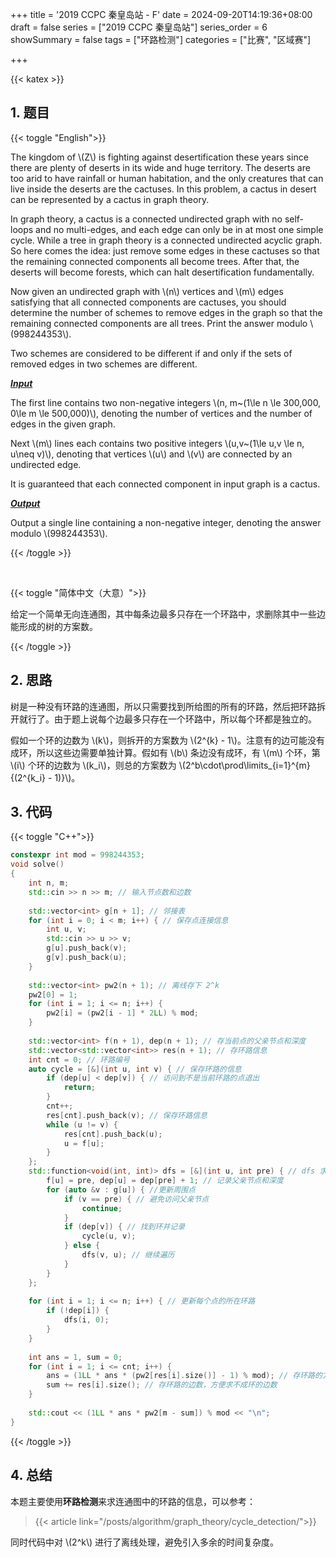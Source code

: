 +++
title = '2019 CCPC 秦皇岛站 - F'
date = 2024-09-20T14:19:36+08:00
draft = false
series = ["2019 CCPC 秦皇岛站"]
series_order = 6
showSummary = false
tags = ["环路检测"]
categories = ["比赛", "区域赛"]

+++

{{< katex >}}

## 1. 题目

{{< toggle "English">}}

The kingdom of \\(Z\\) is fighting against desertification these years since there are plenty of deserts in its wide and huge territory. The deserts are too arid to have rainfall or human habitation, and the only creatures that can live inside the deserts are the cactuses. In this problem, a cactus in desert can be represented by a cactus in graph theory.

In graph theory, a cactus is a connected undirected graph with no self-loops and no multi-edges, and each edge can only be in at most one simple cycle. While a tree in graph theory is a connected undirected acyclic graph. So here comes the idea: just remove some edges in these cactuses so that the remaining connected components all become trees. After that, the deserts will become forests, which can halt desertification fundamentally.

Now given an undirected graph with \\(n\\) vertices and \\(m\\) edges satisfying that all connected components are cactuses, you should determine the number of schemes to remove edges in the graph so that the remaining connected components are all trees. Print the answer modulo \\(998244353\\).

Two schemes are considered to be different if and only if the sets of removed edges in two schemes are different.

***<u>Input</u>***

The first line contains two non-negative integers \\(n, m~(1\le n \le 300\,000, 0\le m \le 500\,000)\\), denoting the number of vertices and the number of edges in the given graph.

Next \\(m\\) lines each contains two positive integers \\(u,v~(1\le u,v \le n, u\neq v)\\), denoting that vertices \\(u\\) and \\(v\\) are connected by an undirected edge.

It is guaranteed that each connected component in input graph is a cactus.

***<u>Output</u>***

Output a single line containing a non-negative integer, denoting the answer modulo \\(998244353\\).

{{< /toggle >}}

<br>

{{< toggle "简体中文（大意）">}}

给定一个简单无向连通图，其中每条边最多只存在一个环路中，求删除其中一些边能形成的树的方案数。

{{< /toggle >}}

## 2. 思路

树是一种没有环路的连通图，所以只需要找到所给图的所有的环路，然后把环路拆开就行了。由于题上说每个边最多只存在一个环路中，所以每个环都是独立的。

假如一个环的边数为 \\(k\\)，则拆开的方案数为 \\(2^{k} - 1\\)。注意有的边可能没有成环，所以这些边需要单独计算。假如有 \\(b\\) 条边没有成环，有 \\(m\\) 个环，第 \\(i\\) 个环的边数为 \\(k_i\\)，则总的方案数为 \\(2^b\cdot\prod\limits_{i=1}^{m}{(2^{k_i} - 1)}\\)。

## 3. 代码

{{< toggle "C++">}}

```cpp
constexpr int mod = 998244353;
void solve()
{
    int n, m;
    std::cin >> n >> m; // 输入节点数和边数
    
    std::vector<int> g[n + 1]; // 邻接表
    for (int i = 0; i < m; i++) { // 保存点连接信息
        int u, v;
        std::cin >> u >> v;
        g[u].push_back(v);
        g[v].push_back(u);
    }
    
    std::vector<int> pw2(n + 1); // 离线存下 2^k
    pw2[0] = 1;
    for (int i = 1; i <= n; i++) {
        pw2[i] = (pw2[i - 1] * 2LL) % mod;
    }
    
    std::vector<int> f(n + 1), dep(n + 1); // 存当前点的父亲节点和深度
    std::vector<std::vector<int>> res(n + 1); // 存环路信息
    int cnt = 0; // 环路编号
    auto cycle = [&](int u, int v) { // 保存环路的信息
        if (dep[u] < dep[v]) { // 访问到不是当前环路的点退出
            return;
        }
        cnt++; 
        res[cnt].push_back(v); // 保存环路信息
        while (u != v) {
            res[cnt].push_back(u);
            u = f[u];
        }
    };
    std::function<void(int, int)> dfs = [&](int u, int pre) { // dfs 求环路
        f[u] = pre, dep[u] = dep[pre] + 1; // 记录父亲节点和深度
        for (auto &v : g[u]) { //更新周围点
            if (v == pre) { // 避免访问父亲节点
                continue;
            }
            if (dep[v]) { // 找到环并记录
                cycle(u, v);
            } else {
                dfs(v, u); // 继续遍历
            }
        }
    };
    
    for (int i = 1; i <= n; i++) { // 更新每个点的所在环路
        if (!dep[i]) {
            dfs(i, 0);
        }
    }
    
    int ans = 1, sum = 0;
    for (int i = 1; i <= cnt; i++) {
        ans = (1LL * ans * (pw2[res[i].size()] - 1) % mod); // 存环路的方案数
        sum += res[i].size(); // 存环路的边数，方便求不成环的边数
    }
    
    std::cout << (1LL * ans * pw2[m - sum]) % mod << "\n";
}
```

{{< /toggle >}}

## 4. 总结

本题主要使用**环路检测**来求连通图中的环路的信息，可以参考：

> {{< article link="/posts/algorithm/graph_theory/cycle_detection/">}}

同时代码中对 \\(2^k\\) 进行了离线处理，避免引入多余的时间复杂度。
